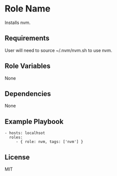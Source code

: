 Role Name
=========

Installs nvm.

Requirements
------------

User will need to source ~/.nvm/nvm.sh to use nvm.

Role Variables
--------------

None

Dependencies
------------

None

Example Playbook
----------------

    - hosts: localhsot
      roles:
         - { role: nvm, tags: ['nvm'] }

License
-------

MIT
